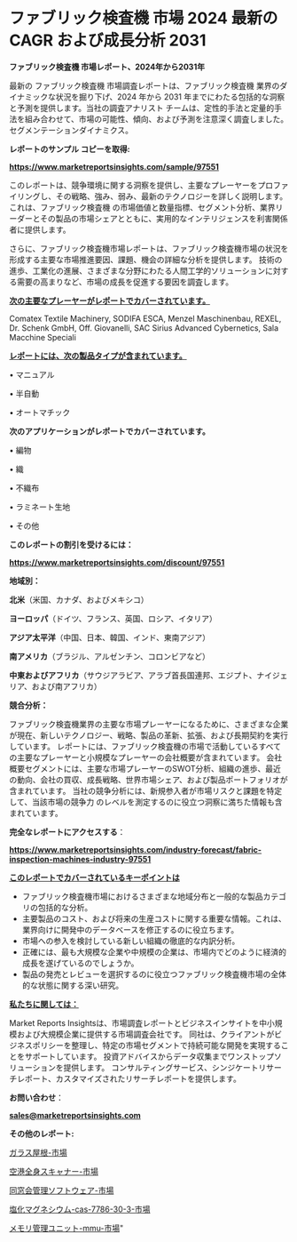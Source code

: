 # ファブリック検査機 市場 2024 最新の CAGR および成長分析 2031

<strong>ファブリック検査機 市場レポート、2024年から2031年</strong>

最新の ファブリック検査機 市場調査レポートは、ファブリック検査機 業界のダイナミックな状況を掘り下げ、2024 年から 2031 年までにわたる包括的な洞察と予測を提供します。当社の調査アナリスト チームは、定性的手法と定量的手法を組み合わせて、市場の可能性、傾向、および予測を注意深く調査しました。 セグメンテーションダイナミクス。



<strong>レポートのサンプル コピーを取得:</strong> <a href=https://www.marketreportsinsights.com/sample/97551>

<strong><u>https://www.marketreportsinsights.com/sample/97551</u></strong></a>

このレポートは、競争環境に関する洞察を提供し、主要なプレーヤーをプロファイリングし、その戦略、強み、弱み、最新のテクノロジーを詳しく説明します。 これは、ファブリック検査機 の市場価値と数量指標、セグメント分析、業界リーダーとその製品の市場シェアとともに、実用的なインテリジェンスを利害関係者に提供します。

さらに、ファブリック検査機市場レポートは、ファブリック検査機市場の状況を形成する主要な市場推進要因、課題、機会の詳細な分析を提供します。 技術の進歩、工業化の進展、さまざまな分野にわたる人間工学的ソリューションに対する需要の高まりなど、市場の成長を促進する要因を調査します。



<strong><u>次の主要なプレーヤーがレポートでカバーされています。</u></strong>

Comatex Textile Machinery, SODIFA ESCA, Menzel Maschinenbau, REXEL, Dr. Schenk GmbH, Off. Giovanelli, SAC Sirius Advanced Cybernetics, Sala Macchine Speciali



<strong><u><b>レポートには、次の製品タイプが含まれています。</b></u></strong>

• マニュアル

• 半自動

• オートマチック



<strong><b>次のアプリケーションがレポートでカバーされています。</b></strong>

• 編物

• 織

• 不織布

• ラミネート生地

• その他



<strong><b>このレポートの割引を受けるには：</b></strong><a href=https://www.marketreportsinsights.com/discount/97551>

<strong><u>https://www.marketreportsinsights.com/discount/97551</u></strong></a>



<strong>地域別：</strong>



<strong>北米</strong>（米国、カナダ、およびメキシコ）



<strong>ヨーロッパ</strong>（ドイツ、フランス、英国、ロシア、イタリア）



<strong>アジア太平洋</strong>（中国、日本、韓国、インド、東南アジア）



<strong>南アメリカ</strong>（ブラジル、アルゼンチン、コロンビアなど）



<strong>中東およびアフリカ</strong>（サウジアラビア、アラブ首長国連邦、エジプト、ナイジェリア、および南アフリカ）



<strong>競合分析：</strong>

ファブリック検査機業界の主要な市場プレーヤーになるために、さまざまな企業が現在、新しいテクノロジー、戦略、製品の革新、拡張、および長期契約を実行しています。 レポートには、ファブリック検査機の市場で活動しているすべての主要なプレーヤーと小規模なプレーヤーの会社概要が含まれています。 会社概要セグメントには、主要な市場プレーヤーのSWOT分析、組織の進歩、最近の動向、会社の買収、成長戦略、世界市場シェア、および製品ポートフォリオが含まれています。 当社の競争分析には、新規参入者が市場リスクと課題を特定して、当該市場の競争力 のレベルを測定するのに役立つ洞察に満ちた情報も含まれています。



<strong>完全なレポートにアクセスする</strong>：

<a href=https://www.marketreportsinsights.com/industry-forecast/fabric-inspection-machines-industry-97551>

<strong><u>https://www.marketreportsinsights.com/industry-forecast/fabric-inspection-machines-industry-97551</u></strong></a>



<strong><u><b>このレポートでカバーされているキーポイントは</b></u></strong>
<ul>
  <li>ファブリック検査機市場におけるさまざまな地域分布と一般的な製品カテゴリの包括的な分析。</li>
  <li>主要製品のコスト、および将来の生産コストに関する重要な情報。これは、業界向けに開発中のデータベースを修正するのに役立ちます。</li>
  <li>市場への参入を検討している新しい組織の徹底的な内訳分析。</li>
  <li>正確には、最も大規模な企業や中規模の企業は、市場内でどのように経済的成長を遂げているのでしょうか。</li>
  <li>製品の発売とレビューを選択するのに役立つファブリック検査機市場の全体的な状態に関する深い研究。</li>
</ul>


<strong><u><b>私たちに関しては：</b></u></strong>

Market Reports Insightsは、市場調査レポートとビジネスインサイトを中小規模および大規模企業に提供する市場調査会社です。 同社は、クライアントがビジネスポリシーを整理し、特定の市場セグメントで持続可能な開発を実現することをサポートしています。 投資アドバイスからデータ収集までワンストップソリューションを提供します。 コンサルティングサービス、シンジケートリサーチレポート、カスタマイズされたリサーチレポートを提供します。



<strong><b>お問い合わせ</b></strong>：

<a href=mailto:sales@marketreportsinsights.com>

<strong><u>sales@marketreportsinsights.com</u></strong></a>



<strong>その他のレポート:</strong>

<a href=https://www.linkedin.com/pulse/ガラス屋根-市場-2023-総合分析と事業成長戦略-2030-trend-titans-360-analysis-ctgcf/>ガラス屋根-市場</a>

<a href=https://www.linkedin.com/pulse/空港全身スキャナー-市場-2023-推進要因と成長機会-2030-data-dive-discoveries-24-analysis-jagff/>空港全身スキャナー-市場</a>

<a href=https://www.linkedin.com/pulse/同窓会管理ソフトウェア-市場-2023-swot-分析と成長率-2030-bszrf/>同窓会管理ソフトウェア-市場</a>

<a href=https://www.linkedin.com/pulse/塩化マグネシウム-cas-7786-30-3-市場-2023-推進要因と成長機会-xhmlf/>塩化マグネシウム-cas-7786-30-3-市場</a>

<a href=https://www.linkedin.com/pulse/メモリ管理ユニット-mmu-市場-2023-推進要因と成長機会-2030-js8kf/>メモリ管理ユニット-mmu-市場</a>"
